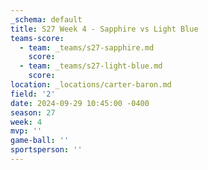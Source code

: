 ```yaml
---
_schema: default
title: S27 Week 4 - Sapphire vs Light Blue
teams-score:
  - team: _teams/s27-sapphire.md
    score:
  - team: _teams/s27-light-blue.md
    score:
location: _locations/carter-baron.md
field: '2'
date: 2024-09-29 10:45:00 -0400
season: 27
week: 4
mvp: ''
game-ball: ''
sportsperson: ''
---
```

